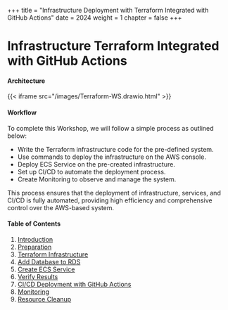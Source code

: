 +++
title = "Infrastructure Deployment with Terraform Integrated with GitHub Actions"
date = 2024
weight = 1
chapter = false
+++

# Infrastructure Terraform Integrated with GitHub Actions

#### Architecture

{{< iframe src="/images/Terraform-WS.drawio.html" >}}

#### Workflow

To complete this Workshop, we will follow a simple process as outlined below:

- Write the Terraform infrastructure code for the pre-defined system.
- Use commands to deploy the infrastructure on the AWS console.
- Deploy ECS Service on the pre-created infrastructure.
- Set up CI/CD to automate the deployment process.
- Create Monitoring to observe and manage the system.

This process ensures that the deployment of infrastructure, services, and CI/CD is fully automated, providing high efficiency and comprehensive control over the AWS-based system.


#### Table of Contents

1. [Introduction](1-introduce/)
2. [Preparation](2-preparation/)
3. [Terraform Infrastructure](3-terraform/)
4. [Add Database to RDS](4-database/)
5. [Create ECS Service](5-ecs-service/)
6. [Verify Results](6-result/)
7. [CI/CD Deployment with GitHub Actions](7-cicd-github/)
8. [Monitoring](8-monitoring/)
9. [Resource Cleanup](9-clean-up/)